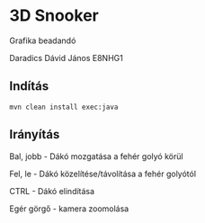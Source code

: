 # 3D Snooker

Grafika beadandó

Daradics Dávid János E8NHG1

## Indítás

```
mvn clean install exec:java
```

## Irányítás

Bal, jobb - Dákó mozgatása a fehér golyó körül

Fel, le - Dákó közelítése/távolítása a fehér golyótól

CTRL - Dákó elindítása

Egér görgő - kamera zoomolása